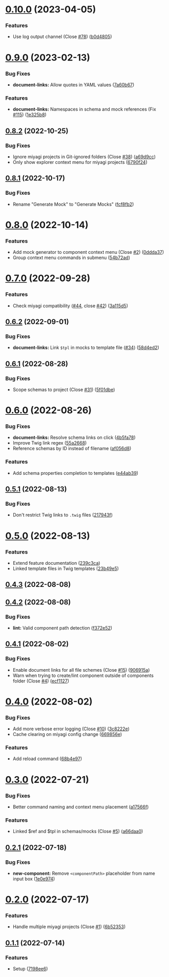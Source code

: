 # [0.10.0](https://github.com/miyagi-dev/vscode-miyagi/compare/v0.9.0...v0.10.0) (2023-04-05)


### Features

* Use log output channel (Close [#78](https://github.com/miyagi-dev/vscode-miyagi/issues/78)) ([b0d4805](https://github.com/miyagi-dev/vscode-miyagi/commit/b0d4805856e8d50a2a63f9e73ab4bda6edb4ee05))



# [0.9.0](https://github.com/miyagi-dev/vscode-miyagi/compare/v0.8.2...v0.9.0) (2023-02-13)


### Bug Fixes

* **document-links:** Allow quotes in YAML values ([7a60b67](https://github.com/miyagi-dev/vscode-miyagi/commit/7a60b670c5e7b2a07763039c03fadc4520a6a791))


### Features

* **document-links:** Namespaces in schema and mock references (Fix [#115](https://github.com/miyagi-dev/vscode-miyagi/issues/115)) ([1e325b8](https://github.com/miyagi-dev/vscode-miyagi/commit/1e325b89220fd573331d4fb43229a3233ef0b5aa))



## [0.8.2](https://github.com/miyagi-dev/vscode-miyagi/compare/v0.8.1...v0.8.2) (2022-10-25)


### Bug Fixes

* Ignore miyagi projects in Git-ignored folders (Close [#38](https://github.com/miyagi-dev/vscode-miyagi/issues/38)) ([a69d9cc](https://github.com/miyagi-dev/vscode-miyagi/commit/a69d9cc5123e6ca642e6d693539eef8864fc9255))
* Only show explorer context menu for miyagi projects ([6790f24](https://github.com/miyagi-dev/vscode-miyagi/commit/6790f24c3b628b5f68ba5e1ba0ba4b56dfba21ee))



## [0.8.1](https://github.com/miyagi-dev/vscode-miyagi/compare/v0.8.0...v0.8.1) (2022-10-17)


### Bug Fixes

* Rename "Generate Mock" to "Generate Mocks" ([fcf8fb2](https://github.com/miyagi-dev/vscode-miyagi/commit/fcf8fb23f3ae3f734dd178d93aa48c52a91aa4aa))



# [0.8.0](https://github.com/miyagi-dev/vscode-miyagi/compare/v0.7.0...v0.8.0) (2022-10-14)


### Features

* Add mock generator to component context menu (Close [#2](https://github.com/miyagi-dev/vscode-miyagi/issues/2)) ([0ddda37](https://github.com/miyagi-dev/vscode-miyagi/commit/0ddda374f2489641f82eeb155760c2e078f7fb2c))
* Group context menu commands in submenu ([54b72ad](https://github.com/miyagi-dev/vscode-miyagi/commit/54b72adecfbe3fc50ae58649bd48db6ed42d13a4))



# [0.7.0](https://github.com/miyagi-dev/vscode-miyagi/compare/v0.6.2...v0.7.0) (2022-09-28)


### Features

* Check miyagi compatibility ([#44](https://github.com/miyagi-dev/vscode-miyagi/issues/44), close [#42](https://github.com/miyagi-dev/vscode-miyagi/issues/42)) ([3a115d5](https://github.com/miyagi-dev/vscode-miyagi/commit/3a115d59100580b410643743c6718de7143f5782))



## [0.6.2](https://github.com/miyagi-dev/vscode-miyagi/compare/v0.6.1...v0.6.2) (2022-09-01)


### Bug Fixes

* **document-links:** Link `$tpl` in mocks to template file ([#34](https://github.com/miyagi-dev/vscode-miyagi/issues/34)) ([58d4ed2](https://github.com/miyagi-dev/vscode-miyagi/commit/58d4ed2e5db87d1096ec60f1e2bcbe4186ee0dbe))



## [0.6.1](https://github.com/miyagi-dev/vscode-miyagi/compare/v0.6.0...v0.6.1) (2022-08-28)


### Bug Fixes

* Scope schemas to project (Close [#31](https://github.com/miyagi-dev/vscode-miyagi/issues/31)) ([5f01dbe](https://github.com/miyagi-dev/vscode-miyagi/commit/5f01dbe35b250f79bfc0e899e7b7123108d03d03))



# [0.6.0](https://github.com/miyagi-dev/vscode-miyagi/compare/v0.5.1...v0.6.0) (2022-08-26)


### Bug Fixes

* **document-links:** Resolve schema links on click ([4b5fa78](https://github.com/miyagi-dev/vscode-miyagi/commit/4b5fa7854cf4fdc037b999a47a2fec519f5ef1b9))
* Improve Twig link regex ([55a2668](https://github.com/miyagi-dev/vscode-miyagi/commit/55a2668457b91d5e95a3d56a024983e35c6ea39a))
* Reference schemas by ID instead of filename ([af056d8](https://github.com/miyagi-dev/vscode-miyagi/commit/af056d878d15dea03c971a77726f9ac4310436c4))


### Features

* Add schema properties completion to templates ([e44ab39](https://github.com/miyagi-dev/vscode-miyagi/commit/e44ab39b218ce890c559850b452398dd3eaf5aa6))



## [0.5.1](https://github.com/miyagi-dev/vscode-miyagi/compare/v0.5.0...v0.5.1) (2022-08-13)


### Bug Fixes

* Don't restrict Twig links to `.twig` files ([217943f](https://github.com/miyagi-dev/vscode-miyagi/commit/217943f4296e82c8a94f166b9d3b0779e2bfea5a))



# [0.5.0](https://github.com/miyagi-dev/vscode-miyagi/compare/v0.4.3...v0.5.0) (2022-08-13)


### Features

* Extend feature documentation ([239c3ca](https://github.com/miyagi-dev/vscode-miyagi/commit/239c3ca7deee35e5e981a7d9a1f98069a54a651e))
* Linked template files in Twig templates ([23b49e5](https://github.com/miyagi-dev/vscode-miyagi/commit/23b49e58d9f4db1c18e556b93c06aaeed4986b47))



## [0.4.3](https://github.com/miyagi-dev/vscode-miyagi/compare/v0.4.2...v0.4.3) (2022-08-08)



## [0.4.2](https://github.com/miyagi-dev/vscode-miyagi/compare/v0.4.1...v0.4.2) (2022-08-08)


### Bug Fixes

* **lint:** Valid component path detection ([f372e52](https://github.com/miyagi-dev/vscode-miyagi/commit/f372e526e12d8f50de024f69bdfb840eda06267f))



## [0.4.1](https://github.com/miyagi-dev/vscode-miyagi/compare/v0.4.0...v0.4.1) (2022-08-02)


### Bug Fixes

* Enable document links for all file schemes (Close [#15](https://github.com/miyagi-dev/vscode-miyagi/issues/15)) ([906915a](https://github.com/miyagi-dev/vscode-miyagi/commit/906915a560208327dff45d079abebaccd6ef3c6f))
* Warn when trying to create/lint component outside of components folder (Close [#4](https://github.com/miyagi-dev/vscode-miyagi/issues/4)) ([ecf1127](https://github.com/miyagi-dev/vscode-miyagi/commit/ecf1127b3ec8b05297892fedfbdc3beeb8cf7290))



# [0.4.0](https://github.com/miyagi-dev/vscode-miyagi/compare/v0.3.0...v0.4.0) (2022-08-02)


### Bug Fixes

* Add more verbose error logging (Close [#10](https://github.com/miyagi-dev/vscode-miyagi/issues/10)) ([3c8222e](https://github.com/miyagi-dev/vscode-miyagi/commit/3c8222e2a90b3ef975ee3c8523050ff562adfa88))
* Cache clearing on miyagi config change ([669856e](https://github.com/miyagi-dev/vscode-miyagi/commit/669856efb8b5018c5266931410e8c0f8b079e35d))


### Features

* Add reload command ([68b4e97](https://github.com/miyagi-dev/vscode-miyagi/commit/68b4e976a4cfb7d258f99098a657d4606381c054))



# [0.3.0](https://github.com/miyagi-dev/vscode-miyagi/compare/v0.2.1...v0.3.0) (2022-07-21)


### Bug Fixes

* Better command naming and context menu placement ([a17566f](https://github.com/miyagi-dev/vscode-miyagi/commit/a17566f63e0675a2d4db1833e14be6b099042c52))


### Features

* Linked $ref and $tpl in schemas/mocks (Close [#5](https://github.com/miyagi-dev/vscode-miyagi/issues/5)) ([a66daa0](https://github.com/miyagi-dev/vscode-miyagi/commit/a66daa0d5e48e8ff178dad1aab8ab55ef16f785d))



## [0.2.1](https://github.com/miyagi-dev/vscode-miyagi/compare/v0.2.0...v0.2.1) (2022-07-18)


### Bug Fixes

* **new-component:** Remove `<componentPath>` placeholder from name input box ([1e0e974](https://github.com/miyagi-dev/vscode-miyagi/commit/1e0e974edadef59f1bfebb6fb1bd1b86420d008e))



# [0.2.0](https://github.com/miyagi-dev/vscode-miyagi/compare/v0.1.1...v0.2.0) (2022-07-17)


### Features

* Handle multiple miyagi projects (Close [#1](https://github.com/miyagi-dev/vscode-miyagi/issues/1)) ([6b52353](https://github.com/miyagi-dev/vscode-miyagi/commit/6b523537a7d25f4b2fab52e79084502d2cf6e0c8))



## [0.1.1](https://github.com/miyagi-dev/vscode-miyagi/compare/7198ee631bbf4c99bfcbb2306b9361bd6c0ee357...v0.1.1) (2022-07-14)


### Features

* Setup ([7198ee6](https://github.com/miyagi-dev/vscode-miyagi/commit/7198ee631bbf4c99bfcbb2306b9361bd6c0ee357))



